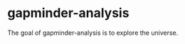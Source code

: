 # gapminder-analysis

<!-- badges: start -->
<!-- badges: end -->

The goal of gapminder-analysis is to explore the universe.

